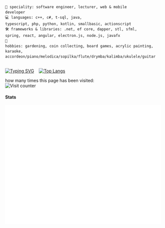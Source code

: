 <code>👷 speciality: software engineer, lecturer, web & mobile developer</code><br>
<code>💻 languages: c++, c#, t-sql, java, typescript, php, python, kotlin, smallbasic, actionscript</code><br>
<code>🛠️ frameworks & libraries: .net, ef core, dapper, stl, sfml, spring, react, angular, electron.js, node.js, javafx</code><br>
<code>🎹 hobbies: gardening, coin collecting, board games, acrylic painting, karaoke, accordeon/piano/melodica/sopilka/flute/drymba/kalimba/ukulele/guitar</code><br><br>

[![Typing SVG](https://readme-typing-svg.herokuapp.com?font=Macondo&color=5BB0F7&lines=roses+are+red;violets+are+blue;unexpected+'%7B';on+line+32)](https://git.io/typing-svg)
<span>&nbsp;&nbsp;</span>
[![Top Langs](https://github-readme-stats.vercel.app/api/top-langs/?username=sunmeat&theme=dracula&layout=compact)](https://github.com/anuraghazra/github-readme-stats)


how many times this page has been visited:<br>
![Visit counter](https://moe-counter.glitch.me/get/@:sunmeatGitHub?theme=rule34)

#### Stats

![Metrics](https://raw.githubusercontent.com/sunmeat/sunmeat/master/github-metrics.svg)
